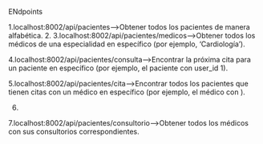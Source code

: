 ENdpoints 

1.localhost:8002/api/pacientes-->Obtener todos los pacientes de manera alfabética.
2.
3.localhost:8002/api/pacientes/medicos-->Obtener todos los médicos de una especialidad en específico (por ejemplo, ‘Cardiología’).

4.localhost:8002/api/pacientes/consulta-->Encontrar la próxima cita para un paciente en específico (por ejemplo, el paciente con user_id 1).

5.localhost:8002/api/pacientes/cita-->Encontrar todos los pacientes que tienen citas con un médico en específico (por ejemplo, el médico con ).

6.
7.localhost:8002/api/pacientes/consultorio-->Obtener todos los médicos con sus consultorios correspondientes.
